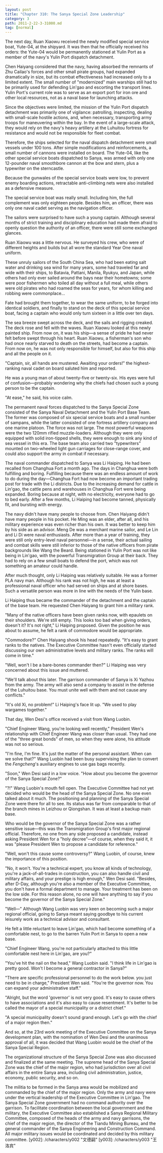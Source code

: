 ```yaml
---
layout: post
title: "Chapter 310: The Sanya Special Zone Leadership"
category: 3
path: 2011-2-22-3-31000.md
tag: [normal]
---
```


The next day, Ruan Xiaowu received the newly modified special service boat, Yute-04, at the shipyard. It was then that he officially received his orders: the Yute-04 would be permanently stationed at Yulin Port as a member of the navy's Yulin Port dispatch detachment.

Chen Haiyang considered that the navy, having absorbed the remnants of Zhu Cailao's forces and other small pirate groups, had expanded dramatically in size, but its combat effectiveness had increased only to a limited extent. The small number of "modernized" main warships still had to be primarily used for defending Lin'gao and escorting the transport lines. Yulin Port's current role was to serve as an export port for iron ore and other local resources, not as a naval base for launching attacks.

Since the objectives were limited, the mission of the Yulin Port dispatch detachment was primarily one of vigilance: patrolling, inspecting, dealing with small-scale hostile actions, and, when necessary, transporting army troops for maneuvering within the bay. In the event of a large-scale attack, they would rely on the navy's heavy artillery at the Luhuitou fortress for resistance and would not be responsible for fleet combat.

Therefore, the ships selected for the naval dispatch detachment were small vessels under 100 tons. After simple modifications and reinforcements, a small number of cannons were installed on board. The Yute-04, like the other special service boats dispatched to Sanya, was armed with only one 12-pounder naval smoothbore cannon at the bow and stern, plus a typewriter on the sterncastle.

Because the gunwales of the special service boats were low, to prevent enemy boarding actions, retractable anti-climbing nets were also installed as a defensive measure.

The special service boat was really small. Including him, the full complement was only eighteen people. Besides him, an officer, there was only one naval cadet serving as the navigation officer.

The sailors were surprised to have such a young captain. Although several months of strict training and disciplinary education had made them afraid to openly question the authority of an officer, there were still some exchanged glances.

Ruan Xiaowu was a little nervous. He surveyed his crew, who were of different heights and builds but all wore the standard Year One naval uniform.

These unruly sailors of the South China Sea, who had been eating salt water and drinking sea wind for many years, some had traveled far and wide with their ships, to Batavia, Pattani, Manila, Ryukyu, and Japan, while others had only ever sailed around the bays near their hometowns; some were poor fishermen who toiled all day without a full meal, while others were old pirates who had roamed the seas for years, for whom killing and robbing were commonplace...

Fate had brought them together, to wear the same uniform, to be forged into identical soldiers, and finally to stand on the deck of this special service boat, facing a captain who would only turn sixteen in a little over ten days.

The sea breeze swept across the deck, and the sails and rigging creaked. The deck rose and fell with the waves. Ruan Xiaowu looked at this newly painted ship. From now on, it was his ship—a sense of pride he had never felt before swept through his heart. Ruan Xiaowu, a fisherman's son who had once nearly starved to death on the streets, had become a captain. From now on, he was not only responsible for himself, but also for this ship and all the people on it.

"Captain, sir, all hands are mustered. Awaiting your orders!" the highest-ranking naval cadet on board saluted him and reported.

He was a young man of about twenty-five or twenty-six. His eyes were full of confusion—probably wondering why the chiefs had chosen such a young person to be the captain.

"At ease," he said, his voice calm.

The permanent naval forces dispatched to the Sanya Special Zone consisted of the Sanya Naval Detachment and the Yulin Port Base Team. The former was composed of six special service boats and a small number of sampans, while the latter consisted of one fortress artillery company and one marine platoon. The force was not large. The most powerful weapons were the two 120mm rifled muzzle-loaders. Although they were only equipped with solid iron-tipped shells, they were enough to sink any kind of sea vessel in this era. The base team also carried two "typewriters" mounted on two-wheeled light gun carriages for close-range cover, and could also support the army in combat if necessary.

The naval commander dispatched to Sanya was Li Haiping. He had been recalled from Changhua Fort a month ago. The days in Changhua were both fulfilling and boring. Fulfilling because there was an endless amount of work to do during the day—Changhua Fort had now become an important trading post for trade with the Li districts. Due to the increasing demand for cattle in Lin'gao, the cattle pens and warehouses in Changhua Fort were being expanded. Boring because at night, with no electricity, everyone had to go to bed early. After a few months, Li Haiping had become tanned, physically fit, and bursting with energy.

The navy didn't have many people to choose from. Chen Haiyang didn't have many people in his pocket. He Ming was an elder, after all, and his military experience was even richer than his own. It was better to keep him by his side as an advisor. Meng De was a merchant marine sailor, and Le Lin and Li Di were naval enthusiasts. After more than a year of training, they were still only entry-level naval personnel—in a sense, their actual sailing and combat skills were still inferior to those of the native officers from pirate backgrounds like Wang the Beard. Being stationed in Yulin Port was not like being in Lin'gao, with the powerful Transmigration Group at their back. They had to rely on a few small boats to defend the port, which was not something an amateur could handle.

After much thought, only Li Haiping was relatively suitable. He was a former PLA navy man. Although his rank was not high, he was at least a professional naval officer who had served on ships and at shore bases. Such a versatile person was more in line with the needs of the Yulin base.

Li Haiping thus became the commander of the detachment and the captain of the base team. He requested Chen Haiyang to grant him a military rank.

"Many of the native officers have been given ranks now, with epaulets on their shoulders. We're still empty. This looks too bad when giving orders, doesn't it? It's not right," Li Haiping proposed. Given the position he was about to assume, he felt a rank of commodore would be appropriate.

"Commodore?" Chen Haiyang shook his head repeatedly. "It's easy to grant ranks to the natives. The Executive Committee hasn't even officially started discussing our own administrative levels and military ranks. The ranks will come in time."

"Well, won't I be a bare-bones commander then?" Li Haiping was very concerned about this issue and muttered.

"We'll talk about this later. The garrison commander of Sanya is Xi Yazhou from the army. The army will also send a company to assist in the defense of the Luhuitou base. You must unite well with them and not cause any conflicts."

"It's old Xi, no problem!" Li Haiping's face lit up. "We used to play wargames together."

That day, Wen Desi's office received a visit from Wang Luobin.

"Chief Engineer Wang, you're looking well recently," President Wen's relationship with Chief Engineer Wang was closer than usual. They had one of the "three great bonds" of men, so when they were alone, his attitude was not so serious.

"I'm fine, I'm fine. It's just the matter of the personal assistant. When can we solve that?" Wang Luobin had been busy supervising the plan to convert the *Fengcheng*'s auxiliary engines to use gas bags recently.

"Soon," Wen Desi said in a low voice. "How about you become the governor of the Sanya Special Zone?"

"?!" Wang Luobin's mouth fell open. The Executive Committee had not yet decided who would be the head of the Sanya Special Zone. No one even talked about it much. The positioning and planning of the Sanya Special Zone were there for all to see. Its status was far from comparable to that of the branch mines in Leizhou or Qiongshan. It was at least a backup main base.

Who would be the governor of the Sanya Special Zone was a rather sensitive issue—this was the Transmigration Group's first major regional official. Therefore, no one from any side proposed a candidate, instead asking President Wen for a "holy decree"—of course, when they said it, it was "please President Wen to propose a candidate for reference."

"Well, won't this cause some controversy?" Wang Luobin, of course, knew the importance of this position.

"No, it won't. You're a technical expert, you know all kinds of technology, you're a jack-of-all-trades in construction, you can also handle civil and military affairs, and your prestige is high enough," Wen Desi said. "Besides, after D-Day, although you're also a member of the Executive Committee, you don't have a formal department to manage. Your treatment has been on the low side. For this reason alone, no one will have anything to say if you become the governor of the Sanya Special Zone."

"Well—" Although Wang Luobin was very keen on becoming such a major regional official, going to Sanya meant saying goodbye to his current leisurely work as a technical advisor and consultant.

He felt a little reluctant to leave Lin'gao, which had become something of a comfortable nest, to go to the barren Yulin Port in Sanya to open a new base.

"Chief Engineer Wang, you're not particularly attached to this little comfortable nest here in Lin'gao, are you?"

"You've hit the nail on the head," Wang Luobin said. "I think life in Lin'gao is pretty good. Won't I become a general contractor in Sanya?"

"There are specific professional personnel to do the work below. you just need to be in charge," President Wen said. "You're the governor now. You can expand your administrative staff."

"Alright, but the word 'governor' is not very good. It's easy to cause others to have associations and it's also easy to cause resentment. It's better to be called the mayor of a special municipality or a district chief."

"A special municipality doesn't sound grand enough. Let's go with the chief of a major region then."

And so, at the 23rd work meeting of the Executive Committee on the Sanya development plan, with the nomination of Wen Desi and the unanimous approval of all, it was decided that Wang Luobin would be the chief of the Sanya Special Region.

The organizational structure of the Sanya Special Zone was also discussed and finalized at the same meeting. The supreme head of the Sanya Special Zone was the chief of the major region, who had jurisdiction over all civil affairs in the entire Sanya area, including civil administration, justice, economy, public security, and so on.

The militia to be formed in the Sanya area would be mobilized and commanded by the chief of the major region. Only the army and navy were under the vertical leadership of the Executive Committee in Lin'gao. The Sanya Special Zone government had no command authority over the garrison. To facilitate coordination between the local government and the military, the Executive Committee also established a Sanya Regional Military Committee, composed of the heads of the army and navy garrisons, the chief of the major region, the director of the Tiandu Mining Bureau, and the general commander of the Sanya Engineering and Construction Command. All major military issues would be coordinated and decided by this military committee.
[y002]: /characters/y002 "文德嗣"
[y003]: /characters/y003 "王洛宾"